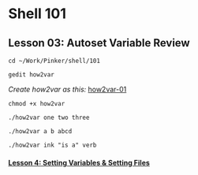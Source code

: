 # Shell 101
## Lesson 03: Autoset Variable Review

`cd ~/Work/Pinker/shell/101`

`gedit how2var`

*Create how2var as this:* [how2var-01](https://github.com/inkVerb/pinker/blob/master/101-shell/how2var-01)

`chmod +x how2var`

`./how2var one two three`

`./how2var a b abcd`

`./how2var ink "is a" verb`

#### [Lesson 4: Setting Variables & Setting Files](https://github.com/inkVerb/pinker/blob/master/101-shell/Lesson-04.md)
